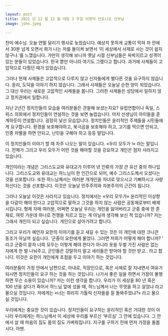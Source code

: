 ```yaml
---

layout: post
title: 2021 년 12 월 12 월 대림 3 주일 이영덕 안토니오 신부님
image: john.jpeg

---
```


찬미 예수님. 오늘 연말 달리기 행사로 늦었습니다. 예상치 못하게 교통이 막혀 차 안에서 30분 넘게 오면서 화가 나는 저를 돌이켜 보면서 ‘이 세상에서 사제로 사는 것이 쉽지 않구나.’를 느꼈습니다. 가만히 생각해 보니까 옛날 시절 신부님들은 윽박지르고 성격이 있는 분들이 있었습니다. 한국 뿐만 아니라 여기도 그랬다고 합니다. 과거에 사제들이 고압적으로 다뤘던 때가 있었습니다. 

그러나 현재 사제들은 고압적으로 다루지 않고 신자들에게 별다른 것을 요구하지 않습니다. 윤리, 도덕을 이야기 하지 않습니다. 그래서 사제들은 오늘날 순한 양이 되었습니다. 그 대신 우리는 새로운 고압적인 사제들을 봅니다. 그러한 사제들은 성당에서 일하지 않고 정치권에서 일합니다. 

지난 2년간 정치인들의 모습을 여러분들은 관찰해 보셨는지요? 유럽연합이나 독일, 스위스 의회에서 정치인들이 연설하는 것을 보면 놀랍습니다. 마치 선생님이 아이들을 훈계하듯이 연설합니다. 굉장히 낯선 모습입니다. 정치인들은 윤리적인 주제들을 시민들에게 요구합니다. 환경을 보호해야하고, 북극곰을 보호해야 하고, 고기를 먹으면 안되고, 인종 차별을 하면 안되고, 난민을 구해야 하고 등등 말입니다. 

이 정치인들이 이야기 할 때 자주 나오는 말이 있습니다. «우리 모두가 !» 라는 말입니다. 전체가 그리고 우리 모두가 어떤 것을 해야할 것을 강요하고 개인은 점차 사라지고 있습니다. 

개인이라는 개념은 그리스도교와 유대교가 이루어 낸 인류의 가장 큰 유산 중의 하나입니다. 그리스도교와 유대교는 하느님이 한 인간으로 되어, 예수 그리스도께서 오셨다는 것을 선포합니다. 또한 하느님께서는 여러분 개개인을 자녀로 맞으시고 기뻐하시고 사랑하신다는 것을 선포합니다. 이것은 오늘날 민주주의와 자본주의의 근간이 됩니다. 

그러나 오늘날 이것은 사라지고 있습니다. 정치에서는 «우리 모두가» 윤리적인 이상향을 다같이 해야 한다고 고압적으로 말하고 그것을 하지 않는 사람은 공동체로부터 배제시킵니다. 형제 자매 여러분, 어쩌면 오늘날 우리는 개인을 잃어버리고 군중 중에 한 존재로, 여럿 가운데 하나로 전쟁을 치르고 있는 게 아닐까 생각해 보신 적 있습니까? 저는 그래서 개인이 되고 싶습니다. 개인으로 살아가려고 합니다. 

그리고 우리가 예언자 요한의 이야기를 듣고 새길 수 있는 것은 이 개인에 대한 크나큰 동조가 아닐까 싶습니다. ‘군중이 요한에게 물었다. 그러면 저희가 어떻게 해야 합니까? ‘ 라고 군중이 묻자 너희 모두는 이렇게 해야 한다가 아니라 옷을 두벌 가진 사람은 없는 자에게 한 벌 나눠주고, 군인들은 강탈하지 말고 세리들은 받아야 할 것만 받고.. 라고 합니다. 이것은 요한이 개인에게 초점을 두고 이야기 하는 것입니다. 

여러분들이 가정 안에서 남편으로, 아내로, 직장인으로, 혹은 사제로 잘 지내면서 여유가 되시면 정치인들이 요구 하는 것을 하는 것입니다. 나가서 좋은 일을
하면서 가정이 불행하면 무슨 소용이 있습니까? 저는 이런 생각을 합니다. 우리가 이 세상을 80 년 혹은 100 년을 살다가 죽어서 하느님 앞에 섰을 때, 하느님께서 너는 무엇을 하고 살았냐 라고 물으실 것입니다. 저에게는 «너는 취리히 가톨릭 신자들을 잘 돌봐주었냐?» 라고 물으실 것입니다. 

우리에게는 중요한 것이 있습니다. 정치인들이 요구하는 윤리적인 혹은 거대한 것이 아니라 우리에게는 하느님께서 이 세상에 우리를 부르신 ‘부르심’ 그 안에 있습니다. 그 안에서 살 때 마음의 짐도 몸의 짐도 가벼워집니다. 지구를 구하기 전에 먼저 가정을 돌봅시다. 아멘.